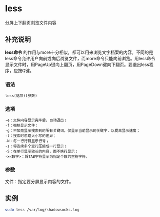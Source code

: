 less
===

分屏上下翻页浏览文件内容

## 补充说明

**less命令** 的作用与more十分相似，都可以用来浏览文字档案的内容，不同的是less命令允许用户向前或向后浏览文件，而more命令只能向前浏览。用less命令显示文件时，用PageUp键向上翻页，用PageDown键向下翻页。要退出less程序，应按Q键。

### 语法  

```
less(选项)(参数)
```

### 选项  

```
-e：文件内容显示完毕后，自动退出；
-f：强制显示文件；
-g：不加亮显示搜索到的所有关键词，仅显示当前显示的关键字，以提高显示速度；
-l：搜索时忽略大小写的差异；
-N：每一行行首显示行号；
-s：将连续多个空行压缩成一行显示；
-S：在单行显示较长的内容，而不换行显示；
-x<数字>：将TAB字符显示为指定个数的空格字符。
```

### 参数  

文件：指定要分屏显示内容的文件。

## 实例

```bash
sudo less /var/log/shadowsocks.log
```

<!-- Linux命令行搜索引擎：https://jaywcjlove.github.io/linux-command/ -->

